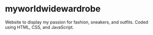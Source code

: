 # myworldwidewardrobe
Website to display my passion for fashion, sneakers, and outfits. Coded using HTML, CSS, and JavaScript.
